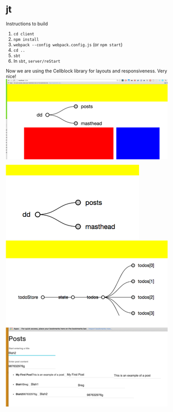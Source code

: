 # jt

Instructions to build

  1. `cd client`
  2. `npm install`
  3. `webpack --config webpack.config.js` (or `npm start`)
  4. `cd ..`
  5. `sbt`
  7. In `sbt`, `server/reStart`
  
Now we are using the Cellblock library for layouts and responsiveness. Very nice!
![logo](https://raw.githubusercontent.com/jshin47/jt/master/screenshot4.png)
  
![logo](https://raw.githubusercontent.com/jshin47/jt/master/screenshot3.png)
![logo](https://raw.githubusercontent.com/jshin47/jt/master/screenshot2.png)
![logo](https://raw.githubusercontent.com/jshin47/jt/master/screenshot1.png)
